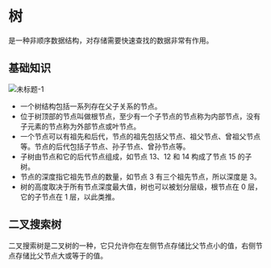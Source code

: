 # 树
是一种非顺序数据结构，对存储需要快速查找的数据非常有作用。



## 基础知识

![未标题-1](C:\Users\Administrator\Desktop\未标题-1.png)

- 一个树结构包括一系列存在父子关系的节点。
- 位于树顶部的节点叫做根节点，至少有一个子节点的节点称为内部节点，没有子元素的节点称为外部节点或叶节点。
- 一个节点可以有祖先和后代，节点的祖先包括父节点、祖父节点、曾祖父节点等。节点的后代包括子节点、孙子节点、曾孙节点等。
- 子树由节点和它的后代节点组成，如节点 13、12 和 14 构成了节点 15 的子树。
- 节点的深度指它祖先节点的数量，如节点 3 有三个祖先节点，所以深度是 3。
- 树的高度取决于所有节点深度最大值，树也可以被划分层级，根节点在 0 层，它的子节点在 1 层，以此类推。



## 二叉搜索树

二叉搜索树是二叉树的一种，它只允许你在左侧节点存储比父节点小的值，右侧节点存储比父节点大或等于的值。



